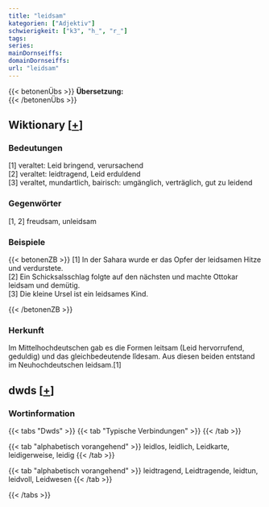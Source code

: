 ```yaml
---
title: "leidsam"
kategorien: ["Adjektiv"]
schwierigkeit: ["k3", "h_", "r_"]
tags:
series:
mainDornseiffs:
domainDornseiffs:
url: "leidsam"
---
```


{{< betonenÜbs >}}
**Übersetzung:**  
{{< /betonenÜbs >}}

## Wiktionary [[+](https://de.wiktionary.org/wiki/leidsam)]

### Bedeutungen
[1] veraltet: Leid bringend, verursachend  
[2] veraltet: leidtragend, Leid erduldend  
[3] veraltet, mundartlich, bairisch: umgänglich, verträglich, gut zu leidend  

### Gegenwörter
[1, 2] freudsam, unleidsam  

### Beispiele
{{< betonenZB >}}
[1] In der Sahara wurde er das Opfer der leidsamen Hitze und verdurstete.  
[2] Ein Schicksalsschlag folgte auf den nächsten und machte Ottokar leidsam und demütig.  
[3] Die kleine Ursel ist ein leidsames Kind.  

{{< /betonenZB >}}
### Herkunft
Im Mittelhochdeutschen gab es die Formen leitsam (Leid hervorrufend, geduldig) und das gleichbedeutende lîdesam. Aus diesen beiden entstand im Neuhochdeutschen leidsam.[1]  



## dwds [[+](https://www.dwds.de/wb/leidsam)]

### Wortinformation
{{< tabs "Dwds" >}}
{{< tab "Typische Verbindungen" >}}
{{< /tab >}}

{{< tab "alphabetisch vorangehend" >}}
leidlos, leidlich, Leidkarte, leidigerweise, leidig
{{< /tab >}}

{{< tab "alphabetisch vorangehend" >}}
leidtragend, Leidtragende, leidtun, leidvoll, Leidwesen
{{< /tab >}}

{{< /tabs >}}

